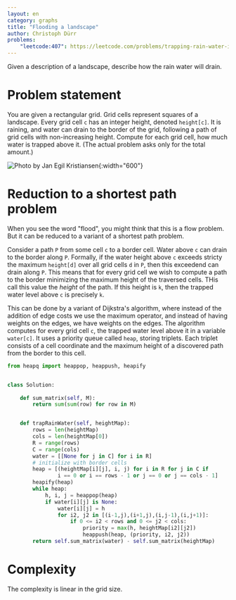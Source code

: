 ```yaml
---
layout: en
category: graphs
title: "Flooding a landscape"
author: Christoph Dürr
problems:
    "leetcode:407": https://leetcode.com/problems/trapping-rain-water-ii/
---
```


Given a description of a landscape, describe how the rain water will drain.

# Problem statement

You are given a rectangular grid. Grid cells represent squares of a landscape.  Every grid cell `c` has an integer height, denoted `height[c]`.  It is raining, and water can drain to the border of the grid, following a path of grid cells with non-increasing height.  Compute for each grid cell, how much water is trapped above it.  (The actual problem asks only for the total amount.)

![Photo by Jan Egil Kristiansen]({{site.images}}trapped_rain.jpg){:width="600"}

# Reduction to a shortest path problem

When you see the word "flood", you might think that this is a flow problem. But it can be reduced to a variant of a shortest path problem. 

Consider a path `P` from some cell `c` to a border cell. Water above `c` can drain to the border along `P`.  Formally, if the water height above `c` exceeds stricty the maximum `height[d]` over all grid cells `d` in `P`, then this exceedend can drain along `P`.  This means that for every grid cell we wish to compute a path to the border minimizing the maximum height of the traversed cells. THis call this value the *height* of the path.  If this height is `k`, then the trapped water level above `c` is precisely `k`. 

This can be done by a variant of Dijkstra's algorithm, where instead of the addition of edge costs we use the maximum operator, and instead of having weights on the edges, we have weights on the edges.  The algorithm computes for every grid cell `c`, the trapped water level above it in a variable `water[c]`.  It uses a priority queue called `heap`, storing triplets. Each triplet consists of a cell coordinate and the maximum height of a discovered path from the border to this cell.

~~~python
from heapq import heappop, heappush, heapify


class Solution:    
        
    def sum_matrix(self, M):
        return sum(sum(row) for row in M)


    def trapRainWater(self, heightMap):
        rows = len(heightMap)
        cols = len(heightMap[0])
        R = range(rows)
        C = range(cols)
        water = [[None for j in C] for i in R]
        # initialize with border cells
        heap = [(heightMap[i][j], i, j) for i in R for j in C if 
                i == 0 or i == rows - 1 or j == 0 or j == cols - 1]
        heapify(heap)
        while heap:
            h, i, j = heappop(heap)
            if water[i][j] is None:
                water[i][j] = h
                for i2, j2 in [(i-1,j),(i+1,j),(i,j-1),(i,j+1)]:
                    if 0 <= i2 < rows and 0 <= j2 < cols:
                        priority = max(h, heightMap[i2][j2])
                        heappush(heap, (priority, i2, j2))
        return self.sum_matrix(water) - self.sum_matrix(heightMap)
~~~



# Complexity

The complexity is linear in the grid size.
